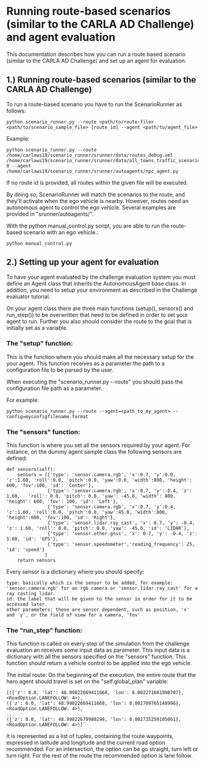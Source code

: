 # Running route-based scenarios (similar to the CARLA AD Challenge) and agent evaluation
This documentation describes how you can run a route based scenario (similar to the CARLA AD Challenge) and set up an agent for evaluation.



## 1.) Running route-based scenarios (similar to the CARLA AD Challenge)
To run a route-based scenario you have to run the ScenarioRunner as follows:

```
python scenario_runner.py --route <path/to/route-file> <path/to/scenario_sample_file> [route id] --agent <path/to/agent_file>
```

Example:
```
python scenario_runner.py --route /home/carlaws19/scenario_runner/srunner/data/routes_debug.xml /home/carlaws19/scenario_runner/srunner/data/all_towns_traffic_scenarios1_3_4.json 0 --agent /home/carlaws19/scenario_runner/srunner/autoagents/npc_agent.py
```

If no route id is provided, all routes within the given file will be executed.

By doing so, ScenarioRunner will match the scenarios to the route, and they'll activate when the ego vehicle is nearby. However, routes need an autonomous agent to control the ego vehicle. Several examples are provided in "srunner/autoagents/".

With the python manual_control.py script, you are able to run the route-based scenario with an ego vehicle.:
```
python manual_control.py
```


## 2.) Setting up your agent for evaluation

To have your agent evaluated by the challenge evaluation system you must define an Agent class that inherits the AutonomousAgent base class. In addition, you need to setup your environment as described in the Challenge evaluator tutorial.

On your agent class there are three main functions (setup(), sensors() and run_step()) to be overwritten that need to be defined in order to set your agent to run. Further you also should consider the route to the goal that is initially set as a variable.

### The "setup" function:

This is the function where you should make all the necessary setup for the your agent. This function receives as a parameter the path to a configuration file to be parsed by the user.

When executing the "scenario_runner.py --route" you should pass the configuration file path as a parameter.
 
For example:

```
python scenario_runner.py --route --agent=<path_to_my_agent> --config=myconfigfilename.format
```

### The "sensors" function:

This function is where you set all the sensors required by your agent. For instance, on the dummy agent sample class the following sensors are defined:
```
def sensors(self):
    sensors = [{'type': 'sensor.camera.rgb', 'x':0.7, 'y':0.0, 'z':1.60, 'roll':0.0, 'pitch':0.0, 'yaw':0.0, 'width':800, 'height': 600, 'fov':100, 'id': 'Center'},
               {'type': 'sensor.camera.rgb', 'x':0.7, 'y':-0.4, 'z': 1.60,   'roll': 0.0, 'pitch': 0.0, 'yaw': -45.0, 'width': 800, 'height': 600, 'fov': 100, 'id': 'Left'},
               {'type': 'sensor.camera.rgb', 'x':0.7, 'y':0.4, 'z':1.60, 'roll':0.0, 'pitch':0.0, 'yaw':45.0, 'width':800, 'height':600, 'fov':100, 'id': 'Right'},
               {'type': 'sensor.lidar.ray_cast', 'x': 0.7, 'y': -0.4, 'z': 1.60, 'roll': 0.0, 'pitch': 0.0, 'yaw': -45.0, 'id': 'LIDAR'},
               {'type': 'sensor.other.gnss', 'x': 0.7, 'y': -0.4, 'z': 1.60, 'id': 'GPS'},
               {'type': 'sensor.speedometer','reading_frequency': 25, 'id': 'speed'}
              ]
    return sensors
```

Every sensor is a dictionary where you should specify:
```
type: basically which is the sensor to be added, for example: 'sensor.camera.rgb' for an rgb camera or 'sensor.lidar.ray_cast' for a ray casting lidar.
id: the label that will be given to the sensor in order for it to be accessed later.
other parameters: these are sensor dependent, such as position, 'x' and 'y', or the field of view for a camera, 'fov'
```
### The "run_step" function:

This function is called on every step of the simulation from the challenge evaluation an receives some input data as parameter. This input data is a dictionary with all the sensors specified on the "sensors" function. 
This function should return a vehicle control to be applied into the ego vehicle. 

The initial route: On the beginning of the execution, the entire route that the hero agent should travel is set on the "self.global_plan" variable:
```
[({'z': 0.0, 'lat': 48.99822669411668, 'lon': 8.002271601998707}, <RoadOption.LANEFOLLOW: 4>),
({'z': 0.0, 'lat': 48.99822669411668, 'lon': 8.002709765148996}, <RoadOption.LANEFOLLOW: 4>),
...
({'z': 0.0, 'lat': 48.99822679980298, 'lon': 8.002735250105061}, <RoadOption.LANEFOLLOW: 4>)]`
```

It is represented as a list of tuples, containing the route waypoints, expressed in latitude and longitude and the current road option recommended. For an intersection, the option can be go straight, turn left or turn right. For the rest of the route the recommended option is lane follow.